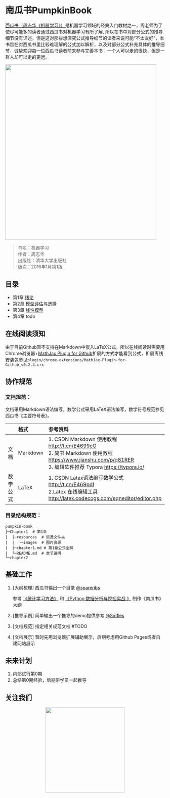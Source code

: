 <h1>南瓜书PumpkinBook</h1>

[西瓜书（周志华《机器学习》）](https://book.douban.com/subject/26708119)是机器学习领域的经典入门教材之一，周老师为了使尽可能多的读者通过西瓜书对机器学习有所了解, 所以在书中对部分公式的推导细节没有详述，但是这对那些想深究公式推导细节的读者来说可能“不太友好”，本书旨在对西瓜书里比较难理解的公式加以解析，以及对部分公式补充具体的推导细节，诚挚欢迎每一位西瓜书读者前来参与完善本书：一个人可以走的很快，但是一群人却可以走的更远。

<img src="https://img1.doubanio.com/view/subject/l/public/s28735609.jpg" width = "476.7" height = "555.3">

> 书名：机器学习<br>
> 作者：周志华<br>
> 出版社：清华大学出版社<br>
> 版次：2016年1月第1版


## 目录

- 第1章 [绪论](https://github.com/Datawhale18/pumpkin-book/blob/master/Chapter1/README.md)
- 第2章 [模型评估与选择](https://github.com/Datawhale18/pumpkin-book/blob/master/Chapter2/README.md)
- 第3章 [线性模型](https://github.com/Datawhale18/pumpkin-book/blob/master/Chapter3/README.md)
- 第4章 todo

## 在线阅读须知

由于目前Github暂不支持在Markdown中嵌入LaTeX公式，所以在线阅读时需要用
Chrome浏览器+[MathJax Plugin for Github](https://chrome.google.com/webstore/detail/mathjax-plugin-for-github/ioemnmodlmafdkllaclgeombjnmnbima)扩展的方式才能看到公式，扩展离线安装包参见`plugin/chrome-extensions/MathJax-Plugin-for-Github_v0.2.4.crx`


##  协作规范

### 文档规范：
文档采用Markdown语法编写，数学公式采用LaTeX语法编写，数学符号规范参见西瓜书《主要符号表》。

|          | 格式     | 参考资料                                                     |
| :------: | :------- | :----------------------------------------------------------- |
| 文档 | Markdown | 1. CSDN Markdown 使用教程 http://t.cn/E4699cO<br>2. 简书 Markdown 使用教程 https://www.jianshu.com/p/q81RER<br>3. 编辑软件推荐 Typora https://typora.io/ |
| 数学公式 | LaTeX    | 1. CSDN Latex语法编写数学公式 http://t.cn/E469pdI<br>2.Latex 在线编辑工具 http://latex.codecogs.com/eqneditor/editor.php |


### 目录结构规范：

```
pumpkin-book
├─Chapter1  # 第1章
│  ├─resources  # 资源文件夹
|  |  └─images  # 图片资源
|  ├─chapter1.md # 第1章公式全解
|  └─README.md  # 章节说明
└─chapter2
```

## 基础工作

1. [大纲梳理] 西瓜书输出一个目录  [@spareribs](https://github.com/spareribs) 

   参考 [《统计学习方法》](https://github.com/WenDesi/lihang_book_algorithm) 和 [《Python 数据分析与挖掘实战 》](https://github.com/apachecn/python_data_analysis_and_mining_action) 制作《南瓜书》大纲

2. [推导示例] 简单输出一个推导的demo提供参考  [@Sm1les](https://github.com/Sm1les) 

3. [文档规范] 指定相关规范文档  #TODO

4. [文档展示] 暂时先用浏览器扩展辅助展示，后期考虑用Github Pages或者自建网站展示


## 未来计划

1. 内部试行第0期
2. 总结第0期经验，后期带学员一起推导

## 关注我们

<div align=center><img src="https://img-blog.csdnimg.cn/20181219162146245.png" width = "250" height = "270"></div>



